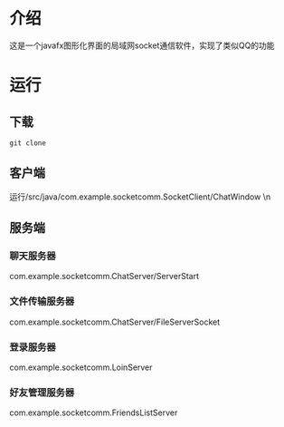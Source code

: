 # 介绍
这是一个javafx图形化界面的局域网socket通信软件，实现了类似QQ的功能
# 运行
## 下载
`git clone `
## 客户端
运行/src/java/com.example.socketcomm.SocketClient/ChatWindow \n

## 服务端
### 聊天服务器
com.example.socketcomm.ChatServer/ServerStart

### 文件传输服务器
com.example.socketcomm.ChatServer/FileServerSocket

### 登录服务器
com.example.socketcomm.LoinServer

### 好友管理服务器
com.example.socketcomm.FriendsListServer
